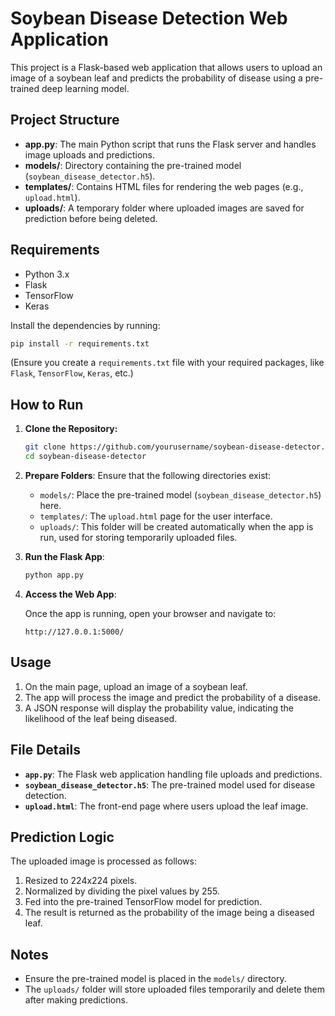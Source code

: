 
# Soybean Disease Detection Web Application

This project is a Flask-based web application that allows users to upload an image of a soybean leaf and predicts the probability of disease using a pre-trained deep learning model.

## Project Structure

- **app.py**: The main Python script that runs the Flask server and handles image uploads and predictions.
- **models/**: Directory containing the pre-trained model (`soybean_disease_detector.h5`).
- **templates/**: Contains HTML files for rendering the web pages (e.g., `upload.html`).
- **uploads/**: A temporary folder where uploaded images are saved for prediction before being deleted.

## Requirements

- Python 3.x
- Flask
- TensorFlow
- Keras

Install the dependencies by running:

```bash
pip install -r requirements.txt
```

(Ensure you create a `requirements.txt` file with your required packages, like `Flask`, `TensorFlow`, `Keras`, etc.)

## How to Run

1. **Clone the Repository:**

   ```bash
   git clone https://github.com/yourusername/soybean-disease-detector.git
   cd soybean-disease-detector
   ```

2. **Prepare Folders**: 
   Ensure that the following directories exist:
   
   - `models/`: Place the pre-trained model (`soybean_disease_detector.h5`) here.
   - `templates/`: The `upload.html` page for the user interface.
   - `uploads/`: This folder will be created automatically when the app is run, used for storing temporarily uploaded files.

3. **Run the Flask App**:

   ```bash
   python app.py
   ```

4. **Access the Web App**:

   Once the app is running, open your browser and navigate to:
   
   ```
   http://127.0.0.1:5000/
   ```

## Usage

1. On the main page, upload an image of a soybean leaf.
2. The app will process the image and predict the probability of a disease.
3. A JSON response will display the probability value, indicating the likelihood of the leaf being diseased.

## File Details

- **`app.py`**: The Flask web application handling file uploads and predictions.
- **`soybean_disease_detector.h5`**: The pre-trained model used for disease detection.
- **`upload.html`**: The front-end page where users upload the leaf image.

## Prediction Logic

The uploaded image is processed as follows:
1. Resized to 224x224 pixels.
2. Normalized by dividing the pixel values by 255.
3. Fed into the pre-trained TensorFlow model for prediction.
4. The result is returned as the probability of the image being a diseased leaf.

## Notes

- Ensure the pre-trained model is placed in the `models/` directory.
- The `uploads/` folder will store uploaded files temporarily and delete them after making predictions.
